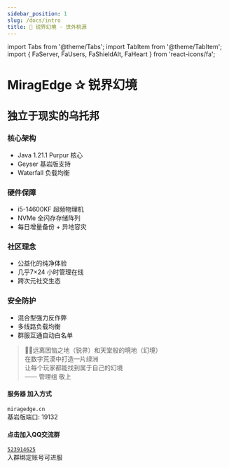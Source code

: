 ```yaml
---
sidebar_position: 1
slug: /docs/intro
title: 🏰 锐界幻境 - 世外桃源
---
```


import Tabs from '@theme/Tabs';
import TabItem from '@theme/TabItem';
import { FaServer, FaUsers, FaShieldAlt, FaHeart } from 'react-icons/fa';

<div className="server-hero">

<h1 className="server-title">
  MiragEdge <span className="star">✰</span> 锐界幻境<br/>
  <br/>
  <small className="server-subtitle">独立于现实的乌托邦</small>
</h1>

</div>

<div className="feature-grid">

  <div className="feature-card server-type">
    <div className="feature-icon"><FaServer /></div>
    <h3>核心架构</h3>
    <ul>
      <li>Java 1.21.1 Purpur 核心</li>
      <li><span className="tag bedrock">Geyser 基岩版支持</span></li>
      <li><span className="tag waterfall">Waterfall 负载均衡</span></li>
    </ul>
  </div>

  <div className="feature-card hardware">
    <div className="feature-icon"><FaHeart /></div>
    <h3>硬件保障</h3>
    <ul>
      <li>i5-14600KF 超频物理机</li>
      <li>NVMe 全闪存存储阵列</li>
      <li>每日增量备份 + 异地容灾</li>
    </ul>
  </div>

  <div className="feature-card community">
    <div className="feature-icon"><FaUsers /></div>
    <h3>社区理念</h3>
    <ul>
      <li>公益化的纯净体验</li>
      <li>几乎7×24 小时管理在线</li>
      <li>跨次元社交生态</li>
    </ul>
  </div>

  <div className="feature-card security">
    <div className="feature-icon"><FaShieldAlt /></div>
    <h3>安全防护</h3>
    <ul>
      <li>混合型强力反作弊</li>
      <li>多线路负载均衡</li>
      <li>群服互通自动白名单</li>
    </ul>
  </div>

</div>

<Tabs>
  <TabItem value="vision" label="✨ 愿景使命" default>
    <div className="vision-text">
      <blockquote>
        👼🏻远离困恼之地（锐界）和天堂般的境地（幻境）<br/>
        在数字荒漠中打造一片绿洲<br/>
        让每个玩家都能找到属于自己的幻境<br/>
        <footer>—— 管理组 敬上</footer>
      </blockquote>
    </div>
  </TabItem>

  <TabItem value="join" label="🚀 加入我们">
    <div className="join-methods">
      <div className="method bedrock">
        <h4>服务器 加入方式</h4>
        <code>miragedge.cn</code>
        <div className="port">基岩版端口: 19132</div>
      </div>
      <div className="method java">
        <h4>点击加入QQ交流群</h4>
        <code><a href="https://qm.qq.com/cgi-bin/qm/qr?k=r_yUquo3bQwX3bL97RwG1aVj41WIEOI3&jump_from=webapi&authKey=A76pYGWh45XBe5V4kV5m3LWyR3XRpIl30FETYB0/scIEMeRGhIEDlQWmD5HVjSbj" target="_blank" rel="noopener noreferrer">523914625</a></code>
        <div className="port">入群绑定账号可进服</div>
      </div>
    </div>
  </TabItem>
</Tabs>